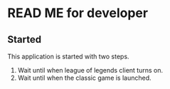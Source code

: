 # READ ME for developer

## Started

This application is started with two steps.

1. Wait until when league of legends client turns on.
2. Wait until when the classic game is launched.

## 

